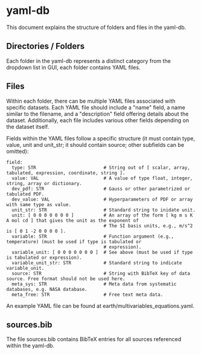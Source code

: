 # yaml-db
This document explains the structure of folders and files in the yaml-db.

## Directories / Folders
Each folder in the yaml-db represents a distinct category from the dropdown list in GUI, each folder contains YAML files.

## Files
Within each folder, there can be multiple YAML files associated with specific datasets.
Each YAML file should include a "name" field, a name similar to the filename, and a "description" field 
offering details about the dataset. Additionally, each file includes various other fields depending on the dataset itself.  

Fields within the YAML files follow a specific structure (it must contain type, value, unit and unit_str; it 
should contain source; other subfields can be omitted):

```
field:
  type: STR                         # String out of [ scalar, array, tabulated, expression, coordinate, string ].
  value: VAL                        # A value of type float, integer, string, array or dictionary.
  dev_pdf: STR                      # Gauss or other parametrized or tabulated PDF.
  dev_value: VAL                    # Hyperparameters of PDF or array with same type as value.
  unit_str: STR                     # Standard string to inidate unit.
  unit: [ 0 0 0 0 0 0 0 ]           # An array of the form [ kg m s K A mol cd ] that gives the unit as the exponent of  
                                    # The SI basis units, e.g., m/s^2 is [ 0 1 -2 0 0 0 0 ].
  variable: STR                     # Function argument (e.g., temperature) (must be used if type is tabulated or 
                                    # expression).
  variable_unit: [ 0 0 0 0 0 0 0 ]  # See above (must be used if type is tabulated or expression).
  variable_unit_str: STR            # Standard string to indicate variable_unit.
  source: STR                       # String with BibTeX key of data source. Free format should not be used here.
  meta_sys: STR                     # Meta data from systematic databases, e.g. NASA database.
  meta_free: STR                    # Free text meta data.
```
An example YAML file can be found at earth/multivariables_equations.yaml.

## sources.bib
The file sources.bib contains BibTeX entries for all sources referenced within the yaml-db.